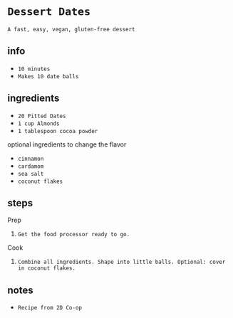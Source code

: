 # `Dessert Dates`

`A fast, easy, vegan, gluten-free dessert`

## info

* `10 minutes`
* `Makes 10 date balls`

## ingredients

* `20 Pitted Dates`
* `1 cup Almonds`
* `1 tablespoon cocoa powder`


optional ingredients to change the flavor

* `cinnamon`
* `cardamom`
* `sea salt`
* `coconut flakes`

## steps

Prep

1. `Get the food processor ready to go.`

Cook

1. `Combine all ingredients. Shape into little balls. Optional: cover in coconut flakes.`

## notes

* `Recipe from 2D Co-op`
